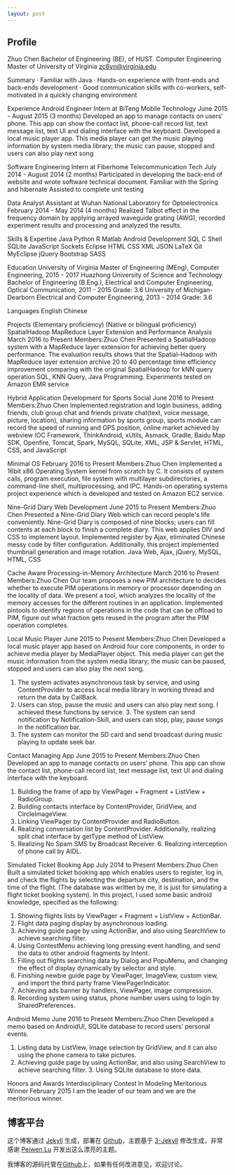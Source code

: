 ```yaml
---
layout: post
---
```


## Profile

Zhuo Chen
Bachelor of Engineering (BE), of HUST. Computer Engineering Master of University of Virginia
zc6yn@virginia.edu

Summary
· Familiar with Java
· Hands-on experience with front-ends and back-ends development
· Good communication skills with co-workers, self-motivated in a quickly changing environment

Experience
Android Engineer Intern at BiTeng Mobile Technology
June 2015 - August 2015 (3 months)
Developed an app to manage contacts on users' phone. This app can show the contact list, phone-call record
list, text message list, text UI and dialing interface with the keyboard.
Developed a local music player app. This media player can get the music playing information by system
media library; the music can pause, stopped and users can also play next song

Software Engineering Intern at Fiberhome Telecommunication Tech
July 2014 - August 2014 (2 months)
Participated in developing the back-end of website and wrote software technical document. Familiar with the
Spring and hibernate
Assisted to complete unit testing

Data Analyst Assistant at Wuhan National Laboratory for Optoelectronics
February 2014 - May 2014 (4 months)
Realized Talbot effect in the frequency domain by applying arrayed waveguide grating (AWG), recorded
experiment results and processing and analyzed the results.

Skills & Expertise
Java Python R Matlab Android Development SQL C Shell SQLite JavaScript Sockets Eclipse HTML CSS XML JSON LaTeX Git MyEclipse jQuery Bootstrap SASS

Education
University of Virginia
Master of Engineering (MEng), Computer Engineering, 2015 - 2017
Huazhong University of Science and Technology
Bachelor of Engineering (B.Eng.), Electrical and Computer Engineering, Optical Communication, 2011 - 2015 Grade: 3.6
University of Michigan-Dearborn
Electrical and Computer Engineering, 2013 - 2014
 Grade: 3.6

Languages
English Chinese

Projects
(Elementary proficiency) (Native or bilingual proficiency)
  SpatialHadoop MapReduce Layer Extension and Performance Analysis
March 2016 to Present Members:Zhuo Chen
Presented a SpatialHadoop system with a MapReduce layer extension for achieving better query performance. The evaluation results shows that the Spatial-Hadoop with MapReduce layer extension archive 20 to 40 percentage time efficiency improvement comparing with the original SpatialHadoop for kNN query operation
SQL, KNN Query, Java Programming. Experiments tested on Amazon EMR service

Hybrid Application Development for Sports Social
June 2016 to Present Members:Zhuo Chen
Implemented registration and login business, adding friends, club group chat and friends private chat(text, voice message, picture, location), sharing information by sports group, sports module can record the speed of running and GPS position, online market achieved by webview
IOC Framework, ThinkAndroid, xUtils, Asmack, Gradle, Baidu Map SDK, Openfire, Tomcat, Spark, MySQL, SQLite, XML, JSP \& Servlet, HTML, CSS, and JavaScript

Minimal OS
February 2016 to Present Members:Zhuo Chen
Implemented a 16bit x86 Operating System kernel from scratch by C. It consists of system calls, program execution, file system with multilayer subdirectories, a command-line shell, multiprocessing, and IPC.
Hands-on operating systems project experience which is developed and tested on Amazon EC2 service.

Nine-Grid Diary Web Development
June 2015 to Present Members:Zhuo Chen
Presented a Nine-Grid Diary Web which can record people's life conveniently. Nine-Grid Diary is composed of nine blocks; users can fill contents at each block to finish a complete diary. This web applies DIV
and CSS to implement layout. Implemented register by Ajax, eliminated Chinese messy code by filter configuration. Additionally, this project implemented thumbnail generation and image rotation.
Java Web, Ajax, jQuery, MySQL, HTML, CSS

Cache Aware Processing-in-Memory Architecture
March 2016 to Present Members:Zhuo Chen
Our team proposes a new PIM architecture to decides whether to execute PIM operations in memory or processor depending on the locality of data. We present a tool, which analyzes the locality of the memory accesses for the different routines in an application.
Implemented pintools to identify regions of operations in the code that can be offload to PIM, figure out what fraction gets reused in the program after the PIM operation completes.

Local Music Player
June 2015 to Present Members:Zhuo Chen
Developed a local music player app based on Android four core components, in order to achieve media player by MediaPlayer object. This media player can get the music information from the system media library; the music can be paused, stopped and users can also play the next song.
1. The system activates asynchronous task by service, and using ContentProvider to access local media library in working thread and return the data by CallBack.
2. Users can stop, pause the music and users can also play next song. I achieved these functions by service. 3. The system can send notification by Notification-Skill, and users can stop, play, pause songs in the
notification bar.
4. The system can monitor the SD card and send broadcast during music playing to update seek bar.

Contact Managing App
June 2015 to Present Members:Zhuo Chen
Developed an app to manage contacts on users’ phone. This app can show the contact list, phone-call record list, text message list, text UI and dialing interface with the keyboard.
1. Building the frame of app by ViewPager + Fragment + ListView + RadioGroup.
2. Building contacts interface by ContentProvider, GridView, and CircleImageView.
3. Linking ViewPager by ContentProvider and RadioButton.
4. Realizing conversation list by ContentProvider. Additionally, realizing split chat interface by getType
method of ListView.
5. Realizing No Spam SMS by Broadcast Receiver. 6. Realizing interception of phone call by AIDL.

Simulated Ticket Booking App
July 2014 to Present Members:Zhuo Chen
Built a simulated ticket booking app which enables users to register, log in, and check the flights by selecting the departure city, destination, and the time of the flight. (The database was written by me, it is just for simulating a flight ticket booking system). In this project, I used some basic android knowledge, specified as the following:
1. Showing flights lists by ViewPager + Fragment + ListView + ActionBar.
2. Flight data paging display by asynchronous loading.
3. Achieving guide page by using ActionBar, and also using SearchView to achieve searching filter.
4. Using ContestMenu achieving long pressing event handling, and send the data to other android fragments
by Intent.
5. Filling out flights searching data by Dialog and PopuMenu, and changing the effect of display dynamically
by selector and style.
6. Finishing newbie guide page by ViewPager, ImageView, custom view, and import the third party frame
ViewPagerIndicator.
7. Achieving ads banner by handlers, ViewPager, image compression.
8. Recording system using status, phone number users using to login by SharedPreferences.

Android Memo
June 2016 to Present Members:Zhuo Chen
Developed a memo based on AndroidUI, SQLite database to record users’ personal events.
1. Listing data by ListView, Image selection by GridView, and it can also using the phone camera to take
pictures.
2. Achieving guide page by using ActionBar, and also using SearchView to achieve searching filter. 3. Using SQLite database to store data.

Honors and Awards
Interdisciplinary Contest In Modeling Meritorious Winner
February 2015
I am the leader of our team and we are the meritorious winner.


## 博客平台

这个博客通过 [Jekyll](http://jekyllrb.com/) 生成，部署在 [Github](https://pages.github.com)，主题基于 [3-Jekyll](https://github.com/P233/3-Jekyll) 修改生成，非常感谢 [Peiwen Lu](https://github.com/P233) 开发出这么漂亮的主题。

我博客的源码托管在[Github](https://github.com/zhuochenhust/zhuochenhust.github.io)上，如果有任何改进意见，欢迎讨论。

